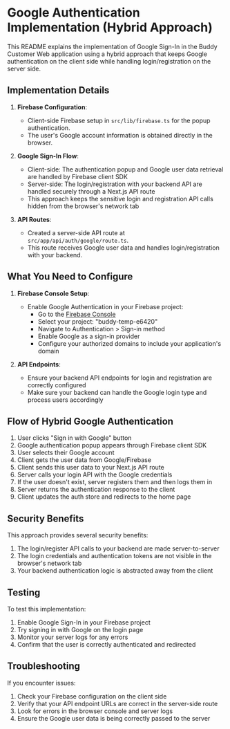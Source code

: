 # Google Authentication Implementation (Hybrid Approach)

This README explains the implementation of Google Sign-In in the Buddy Customer Web application using a hybrid approach that keeps Google authentication on the client side while handling login/registration on the server side.

## Implementation Details

1. **Firebase Configuration**: 
   - Client-side Firebase setup in `src/lib/firebase.ts` for the popup authentication.
   - The user's Google account information is obtained directly in the browser.

2. **Google Sign-In Flow**:
   - Client-side: The authentication popup and Google user data retrieval are handled by Firebase client SDK
   - Server-side: The login/registration with your backend API are handled securely through a Next.js API route
   - This approach keeps the sensitive login and registration API calls hidden from the browser's network tab

3. **API Routes**:
   - Created a server-side API route at `src/app/api/auth/google/route.ts`.
   - This route receives Google user data and handles login/registration with your backend.

## What You Need to Configure

1. **Firebase Console Setup**:
   - Enable Google Authentication in your Firebase project:
     - Go to the [Firebase Console](https://console.firebase.google.com/)
     - Select your project: "buddy-temp-e6420"
     - Navigate to Authentication > Sign-in method
     - Enable Google as a sign-in provider
     - Configure your authorized domains to include your application's domain

2. **API Endpoints**:
   - Ensure your backend API endpoints for login and registration are correctly configured
   - Make sure your backend can handle the Google login type and process users accordingly

## Flow of Hybrid Google Authentication

1. User clicks "Sign in with Google" button
2. Google authentication popup appears through Firebase client SDK
3. User selects their Google account
4. Client gets the user data from Google/Firebase
5. Client sends this user data to your Next.js API route
6. Server calls your login API with the Google credentials
7. If the user doesn't exist, server registers them and then logs them in
8. Server returns the authentication response to the client
9. Client updates the auth store and redirects to the home page

## Security Benefits

This approach provides several security benefits:
1. The login/register API calls to your backend are made server-to-server
2. The login credentials and authentication tokens are not visible in the browser's network tab
3. Your backend authentication logic is abstracted away from the client

## Testing

To test this implementation:
1. Enable Google Sign-In in your Firebase project
2. Try signing in with Google on the login page
3. Monitor your server logs for any errors
4. Confirm that the user is correctly authenticated and redirected

## Troubleshooting

If you encounter issues:
1. Check your Firebase configuration on the client side
2. Verify that your API endpoint URLs are correct in the server-side route
3. Look for errors in the browser console and server logs
4. Ensure the Google user data is being correctly passed to the server 